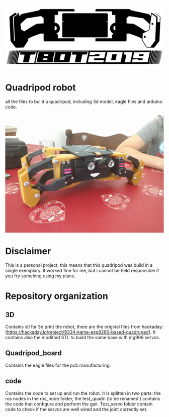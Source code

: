 
![alt text](https://github.com/thib-s/quadripod_robot/raw/master/visuals/logo/tbot-logo.svg)

Quadripod robot
===================

all the files to build a quadripod, including 3d model, eagle files and arduino code.

![alt text](https://github.com/thib-s/quadripod_robot/raw/master/visuals/jacob.jpg)

Disclaimer
==========

This is a personal project, this means that this quadripod was build in a single exemplary. It worked fine for me, but i cannot be held responsible if you fry somehing using my plans.

Repository organization
=======================

3D
--

Contains stl for 3d print the robot, there are the original files from hackaday: [https://hackaday.io/project/9334-kame-esp8266-based-quadruped]. It contains also the modified STL to build the same base with mg996 servos.

Quadripod\_board
-------------

Contains the eagle files for the pcb manufacturing.

code
----

Contains the code to set up and run the robot. It is splitten in two parts: the ros nodes in the ros\_node folder, the 	test\_quadri (to be renamed ) contains the code that configure and perform the gait. Test\_servo folder contain code to check if the servos are well wired and the joint correctly set.
